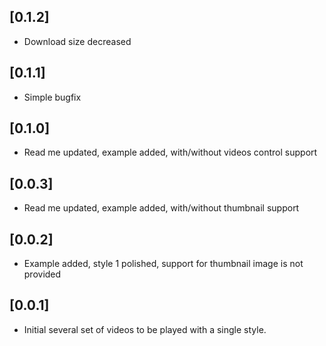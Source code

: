 ## [0.1.2]

* Download size decreased

## [0.1.1]

* Simple bugfix

## [0.1.0]

* Read me updated, example added, with/without videos control support

## [0.0.3]

* Read me updated, example added, with/without thumbnail support

## [0.0.2]

* Example added, style 1 polished, support for thumbnail image is not provided

## [0.0.1]

* Initial several set of videos to be played with a single style.
